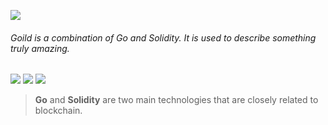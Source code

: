 ![](https://raw.githubusercontent.com/HurleyJames/ImageHosting/master/IMG_8085EE82665C-1.jpeg)

<h6>Goild is a combination of Go and Solidity. It is used to describe something truly amazing.</h6>

![](https://img.shields.io/badge/uses-Go-7fd5ea?logo=Go&logoColor=white)  ![](https://img.shields.io/badge/uses-Solidity-1b1b1b?logo=Solidity&logoColor=white)  ![](https://img.shields.io/badge/platform-Ethereum-1b1b1b?logo=Ethereum&logoColor=white)

> **Go** and **Solidity** are two main technologies that are closely related to blockchain.



